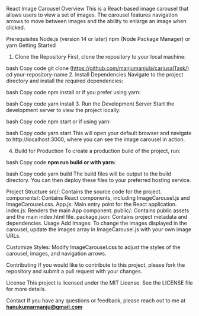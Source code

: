 React Image Carousel
Overview
This is a React-based image carousel that allows users to view a set of images. The carousel features navigation arrows to move between images and the ability to enlarge an image when clicked.

Prerequisites
Node.js (version 14 or later)
npm (Node Package Manager) or yarn
Getting Started
1. Clone the Repository
First, clone the repository to your local machine:

bash
Copy code
git clone (https://github.com/manjumanjula/cariusalTask/)
cd your-repository-name
2. Install Dependencies
Navigate to the project directory and install the required dependencies:

bash
Copy code
npm install
or if you prefer using yarn:

bash
Copy code
yarn install
3. Run the Development Server
Start the development server to view the project locally:

bash
Copy code
npm start
or if using yarn:

bash
Copy code
yarn start
This will open your default browser and navigate to http://localhost:3000, where you can see the image carousel in action.

4. Build for Production
To create a production build of the project, run:

bash
Copy code
**npm run build
or with yarn:**

bash
Copy code
yarn build
The build files will be output to the build directory. You can then deploy these files to your preferred hosting service.

Project Structure
src/: Contains the source code for the project.
components/: Contains React components, including ImageCarousel.js and ImageCarousel.css.
App.js: Main entry point for the React application.
index.js: Renders the main App component.
public/: Contains public assets and the main index.html file.
package.json: Contains project metadata and dependencies.
Usage
Add Images: To change the images displayed in the carousel, update the images array in ImageCarousel.js with your own image URLs.

Customize Styles: Modify ImageCarousel.css to adjust the styles of the carousel, images, and navigation arrows.

Contributing
If you would like to contribute to this project, please fork the repository and submit a pull request with your changes.

License
This project is licensed under the MIT License. See the LICENSE file for more details.

Contact
If you have any questions or feedback, please reach out to me at **hanukumarmanju@gmail.com**

